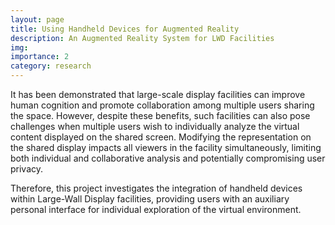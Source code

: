 ```yaml
---
layout: page
title: Using Handheld Devices for Augmented Reality
description: An Augmented Reality System for LWD Facilities
img: 
importance: 2
category: research
---
```


It has been demonstrated that large-scale display facilities can improve human cognition and promote collaboration among multiple users sharing the space. However, despite these benefits, such facilities can also pose challenges when multiple users wish to individually analyze the virtual content displayed on the shared screen. Modifying the representation on the shared display impacts all viewers in the facility simultaneously, limiting both individual and collaborative analysis and potentially compromising user privacy.

Therefore, this project investigates the integration of handheld devices within Large-Wall Display facilities, providing users with an auxiliary personal interface for individual exploration of the virtual environment.